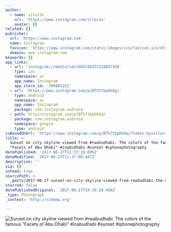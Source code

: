 ```yaml
---
author:
  - name: silev1n
    url: 'https://www.instagram.com/silev1n'
    avatar: {}
related: []
publisher:
  url: 'https://www.instagram.com'
  name: Instagram
  favicon: 'https://www.instagram.com/static/images/ico/favicon.ico/dfa85bb1fd63.ico'
  domain: www.instagram.com
keywords: []
app_links:
  - url: 'instagram://media?id=1504746357318897450'
    type: ios
    namespace: ai
    app_name: Instagram
    app_store_id: '389801252'
  - url: 'https://www.instagram.com/p/BTh7tbpDk8q/'
    type: android
    namespace: ai
    app_name: Instagram
    package: com.instagram.android
  - path: https/instagram.com/p/BTh7tbpDk8q/
    package: com.instagram.android
    namespace: google
    type: android
isBasedOnUrl: 'https://www.instagram.com/p/BTh7tbpDk8q/?taken-by=silev1n'
title: >-
  Sunset on city skyline viewed from #rwabudhabi. The colors of the famous
  "Facets of Abu Dhabi" #inabudhabi #sunset #iphonephotography
datePublished: '2017-06-27T11:37:10.695Z'
dateModified: '2017-06-27T11:37:09.447Z'
description: ''
via: {}
inFeed: true
sourcePath: >-
  _posts/2017-06-27-sunset-on-city-skyline-viewed-from-rwabudhabi-the-colors-o.md
starred: false
datePublishedOriginal: '2017-06-27T10:29:28.456Z'
_type: Photograph
_context: 'http://schema.org'

---
```

![Sunset on city skyline viewed from #rwabudhabi. The colors of the famous "Facets of Abu Dhabi" #inabudhabi #sunset #iphonephotography](https://scontent.cdninstagram.com/t51.2885-15/s640x640/sh0.08/e35/18251718_248446868956567_7863939614073946112_n.jpg)